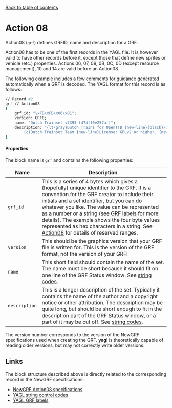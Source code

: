 [Back to table of contents](../index.md)

# Action 08

Action08 (`grf`) defines GRFID, name and description for a GRF.  

Action08 has to be one of the first records in the YAGL file. It is however valid to have other records before it, except those that define new sprites or vehicle (etc.) properties. Actions 06, 07, 09, 0B, 0C, 0D (except resource management), 10 and 14 are valid before an Action08. 

The following example includes a few comments for guidance generated automatically when a GRF is decoded. The YAGL format for this record is as follows:


```bash
// Record #2
grf // Action08
{
    grf_id: "\xFB\xFB\x06\x01";
    version: GRF8;
    name: "Dutch Trainset v7393 (474ff0e257af)";
    description: "{lt-gray}Dutch Trains for OpenTTD {new-line}{black}First vehicle: 1839.{new-line}{new-line}
        (c)Dutch Trainset Team {new-line}License: GPLv2 or higher. {new-line}See readme for details.";
}
```

#### Properties

The block name is `grf` and contains the following properties:

| Name | Description |
|-|-|
| `grf_id`      | This is a series of 4 bytes which gives a (hopefully) unique identifier to the GRF. It is a convention for the GRF creator to include their initials and a set identifier, but you can do whatever you like. The value can be represented as a number or a string (see [GRF labels](../sundries/grf_labels.md) for more details). The example shows the four byte values represented as hex characters in a string. See [Action08](https://newgrf-specs.tt-wiki.net/wiki/Action8) for details of reserved ranges. |
| `version`     | This should be the graphics version that your GRF file is written for. This is the version of the GRF format, not the version of your GRF! |
| `name`        | This short field should contain the name of the set. The name must be short because it should fit on one line of the GRF Status window. See [string codes](../sundries/string_codes.md). |
| `description` | This is a longer description of the set. Typically it contains the name of the author and a copyright notice or other attribution. The description may be quite long, but should be short enough to fit in the description part of the GRF Status window, or a part of it may be cut off. See [string codes](../sundries/string_codes.md). |

The version number corresponds to the version of the NewGRF specifications used when creating the GRF. **yagl** is theoretically capable of reading older versions, but may not correctly write older versions. 

## Links

The block structure described above is directly related to the corresponding record in the NewGRF specifications:

- [NewGRF Action08 specifications](https://newgrf-specs.tt-wiki.net/wiki/Action8)
- [YAGL string control codes](../sundries/string_codes.md)
- [YAGL GRF labels](../sundries/grf_labels.md)
